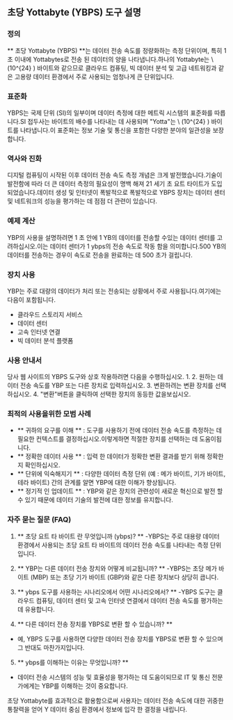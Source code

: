 ## 초당 Yottabyte (YBPS) 도구 설명

### 정의
** 초당 Yottabyte (YBPS) **는 데이터 전송 속도를 정량화하는 측정 단위이며, 특히 1 초 이내에 Yottabytes로 전송 된 데이터의 양을 나타냅니다.하나의 Yottabyte는 \ (10^{24} \) 바이트와 같으므로 클라우드 컴퓨팅, 빅 데이터 분석 및 고급 네트워킹과 같은 고용량 데이터 환경에서 주로 사용되는 엄청나게 큰 단위입니다.

### 표준화
YBPS는 국제 단위 (SI)의 일부이며 데이터 측정에 대한 메트릭 시스템의 표준화를 따릅니다.SI 접두사는 바이트의 배수를 나타내는 데 사용되며 "Yotta"는 \ (10^{24} \) 바이트를 나타냅니다.이 표준화는 정보 기술 및 통신을 포함한 다양한 분야의 일관성을 보장합니다.

### 역사와 진화
디지털 컴퓨팅이 시작된 이후 데이터 전송 속도 측정 개념은 크게 발전했습니다.기술이 발전함에 따라 더 큰 데이터 측정의 필요성이 명백 해져 21 세기 초 요트 타이트가 도입되었습니다.데이터 생성 및 인터넷이 폭발적으로 폭발적으로 YBPS 장치는 데이터 센터 및 네트워크의 성능을 평가하는 데 점점 더 관련이 있습니다.

### 예제 계산
YBP의 사용을 설명하려면 1 초 안에 1 YB의 데이터를 전송할 수있는 데이터 센터를 고려하십시오.이는 데이터 센터가 1 ybps의 전송 속도로 작동 함을 의미합니다.500 YB의 데이터를 전송하는 경우이 속도로 전송을 완료하는 데 500 초가 걸립니다.

### 장치 사용
YBP는 주로 대량의 데이터가 처리 또는 전송되는 상황에서 주로 사용됩니다.여기에는 다음이 포함됩니다.
- 클라우드 스토리지 서비스
- 데이터 센터
- 고속 인터넷 연결
- 빅 데이터 분석 플랫폼

### 사용 안내서
당사 웹 사이트의 YBPS 도구와 상호 작용하려면 다음을 수행하십시오.
1.
2. 원하는 데이터 전송 속도를 YBP 또는 다른 장치로 입력하십시오.
3. 변환하려는 변환 장치를 선택하십시오.
4. "변환"버튼을 클릭하여 선택한 장치의 동등한 값을보십시오.

### 최적의 사용을위한 모범 사례
- ** 귀하의 요구를 이해 ** : 도구를 사용하기 전에 데이터 전송 속도를 측정하는 데 필요한 컨텍스트를 결정하십시오.이렇게하면 적절한 장치를 선택하는 데 도움이됩니다.
- ** 정확한 데이터 사용 ** : 입력 한 데이터가 정확한 변환 결과를 받기 위해 정확한지 확인하십시오.
- ** 단위에 익숙해지기 ** : 다양한 데이터 측정 단위 (예 : 메가 바이트, 기가 바이트, 테라 바이트) 간의 관계를 알면 YBP에 대한 이해가 향상됩니다.
- ** 정기적 인 업데이트 ** : YBP와 같은 장치의 관련성이 새로운 혁신으로 발전 할 수 있기 때문에 데이터 기술의 발전에 대한 정보를 유지합니다.

### 자주 묻는 질문 (FAQ)

1. ** 초당 요트 타 바이트 란 무엇입니까 (ybps)? **
-YBPS는 주로 대용량 데이터 환경에서 사용되는 초당 요트 타 바이트의 데이터 전송 속도를 나타내는 측정 단위입니다.

2. ** YBP는 다른 데이터 전송 장치와 어떻게 비교됩니까? **
-YBPS는 초당 메가 바이트 (MBP) 또는 초당 기가 바이트 (GBP)와 같은 다른 장치보다 상당히 큽니다.

3. ** ybps 도구를 사용하는 시나리오에서 어떤 시나리오에서? **
-YBPS 도구는 클라우드 컴퓨팅, 데이터 센터 및 고속 인터넷 연결에서 데이터 전송 속도를 평가하는 데 유용합니다.

4. ** 다른 데이터 전송 장치를 YBPS로 변환 할 수 있습니까? **
- 예, YBPS 도구를 사용하면 다양한 데이터 전송 장치를 YBPS로 변환 할 수 있으며 그 반대도 마찬가지입니다.

5. ** ybps를 이해하는 이유는 무엇입니까? **
- 데이터 전송 시스템의 성능 및 효율성을 평가하는 데 도움이되므로 IT 및 통신 전문가에게는 YBP를 이해하는 것이 중요합니다.

초당 Yottabyte를 효과적으로 활용함으로써 사용자는 데이터 전송 속도에 대한 귀중한 통찰력을 얻어 Y 데이터 중심 환경에서 정보에 입각 한 결정을 내립니다.